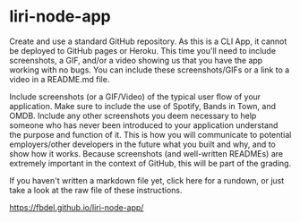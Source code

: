 # liri-node-app

Create and use a standard GitHub repository. As this is a CLI App, it cannot be deployed to GitHub pages or Heroku. This time you'll need to include screenshots, a GIF, and/or a video showing us that you have the app working with no bugs. You can include these screenshots/GIFs or a link to a video in a README.md file.


Include screenshots (or a GIF/Video) of the typical user flow of your application. Make sure to include the use of Spotify, Bands in Town, and OMDB.
Include any other screenshots you deem necessary to help someone who has never been introduced to your application understand the purpose and function of it. This is how you will communicate to potential employers/other developers in the future what you built and why, and to show how it works.
Because screenshots (and well-written READMEs) are extremely important in the context of GitHub, this will be part of the grading.


If you haven't written a markdown file yet, click here for a rundown, or just take a look at the raw file of these instructions.


https://fbdel.github.io/liri-node-app/
